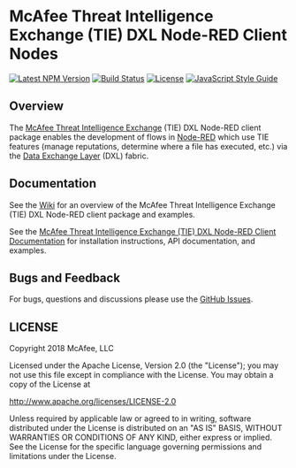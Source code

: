 # McAfee Threat Intelligence Exchange (TIE) DXL Node-RED Client Nodes
[![Latest NPM Version](https://img.shields.io/npm/v/@opendxl/node-red-contrib-dxl-tie-client.svg)](https://www.npmjs.com/package/@opendxl/node-red-contrib-dxl-tie-client)
[![Build Status](https://img.shields.io/travis/opendxl/node-red-contrib-dxl-tie-client/master.svg)](https://travis-ci.org/opendxl/node-red-contrib-dxl-tie-client)
[![License](https://img.shields.io/badge/License-Apache%202.0-blue.svg)](https://opensource.org/licenses/Apache-2.0)
[![JavaScript Style Guide](https://img.shields.io/badge/code_style-standard-brightgreen.svg)](https://standardjs.com)

## Overview

The [McAfee Threat Intelligence Exchange](http://www.mcafee.com/us/products/threat-intelligence-exchange.aspx)
(TIE) DXL Node-RED client package enables the development of flows in
[Node-RED](https://nodered.org/) which use TIE features (manage reputations,
determine where a file has executed, etc.) via the
[Data Exchange Layer](http://www.mcafee.com/us/solutions/data-exchange-layer.aspx)
(DXL) fabric.

## Documentation

See the [Wiki](https://github.com/opendxl/node-red-contrib-dxl-tie-client/wiki)
for an overview of the McAfee Threat Intelligence Exchange (TIE) DXL Node-RED client
package and examples.

See the
[McAfee Threat Intelligence Exchange (TIE) DXL Node-RED Client Documentation](https://opendxl.github.io/node-red-contrib-dxl-tie-client/jsdoc)
for installation instructions, API documentation, and examples.

## Bugs and Feedback

For bugs, questions and discussions please use the
[GitHub Issues](https://github.com/opendxl/node-red-contrib-dxl-tie-client/issues).

## LICENSE

Copyright 2018 McAfee, LLC

Licensed under the Apache License, Version 2.0 (the "License"); you may not use
this file except in compliance with the License. You may obtain a copy of the
License at

http://www.apache.org/licenses/LICENSE-2.0

Unless required by applicable law or agreed to in writing, software distributed
under the License is distributed on an "AS IS" BASIS, WITHOUT WARRANTIES OR
CONDITIONS OF ANY KIND, either express or implied. See the License for the
specific language governing permissions and limitations under the License.
